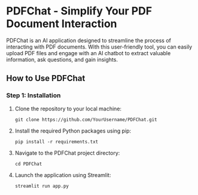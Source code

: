 # PDFChat - Simplify Your PDF Document Interaction

PDFChat is an AI application designed to streamline the process of interacting with PDF documents. With this user-friendly tool, you can easily upload PDF files and engage with an AI chatbot to extract valuable information, ask questions, and gain insights.

## How to Use PDFChat

### Step 1: Installation

1. Clone the repository to your local machine:
   ```shell
   git clone https://github.com/YourUsername/PDFChat.git

2. Install the required Python packages using pip:
   ```shell
   pip install -r requirements.txt

3. Navigate to the PDFChat project directory:
   ```shell
   cd PDFChat

4. Launch the application using Streamlit:
   ```shell
   streamlit run app.py
